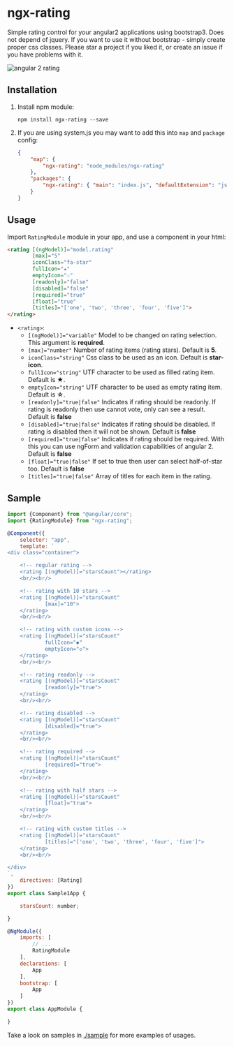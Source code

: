 # ngx-rating

Simple rating control for your angular2 applications using bootstrap3. Does not depend of jquery.
If you want to use it without bootstrap - simply create proper css classes.
Please star a project if you liked it, or create an issue if you have problems with it.

![angular 2 rating](https://raw.githubusercontent.com/pleerock/ngx-rating/master/resources/rating-example.png)

## Installation

1. Install npm module:

    `npm install ngx-rating --save`

2. If you are using system.js you may want to add this into `map` and `package` config:

    ```json
    {
        "map": {
            "ngx-rating": "node_modules/ngx-rating"
        },
        "packages": {
            "ngx-rating": { "main": "index.js", "defaultExtension": "js" }
        }
    }
    ```

## Usage

Import `RatingModule` module in your app, and use a component in your html:

```html
<rating [(ngModel)]="model.rating"
        [max]="5"
        iconClass="fa-star"
        fullIcon="★"
        emptyIcon="☆"
        [readonly]="false"
        [disabled]="false"
        [required]="true"
        [float]="true"
        [titles]="['one', 'two', 'three', 'four', 'five']">
</rating>
```

* `<rating>`:
    * `[(ngModel)]="variable"` Model to be changed on rating selection. This argument is **required**.
    * `[max]="number"` Number of rating items (rating stars). Default is **5**.
    * `iconClass="string"` Css class to be used as an icon. Default is **star-icon**.
    * `fullIcon="string"` UTF character to be used as filled rating item. Default is **★**.
    * `emptyIcon="string"` UTF character to be used as empty rating item. Default is **☆**.
    * `[readonly]="true|false"` Indicates if rating should be readonly. If rating is readonly then use cannot vote, only can see a result. Default is **false**
    * `[disabled]="true|false"` Indicates if rating should be disabled. If rating is disabled then it will not be shown. Default is **false**
    * `[required]="true|false"` Indicates if rating should be required. With this you can use ngForm and validation capabilities of angular 2. Default is **false**
    * `[float]="true|false"` If set to true then user can select half-of-star too. Default is **false**
    * `[titles]="true|false"` Array of titles for each item in the rating.

## Sample

```javascript
import {Component} from "@angular/core";
import {RatingModule} from "ngx-rating";

@Component({
    selector: "app",
    template: `
<div class="container">

    <!-- regular rating -->
    <rating [(ngModel)]="starsCount"></rating>
    <br/><br/>

    <!-- rating with 10 stars -->
    <rating [(ngModel)]="starsCount"
            [max]="10">
    </rating>
    <br/><br/>

    <!-- rating with custom icons -->
    <rating [(ngModel)]="starsCount"
            fullIcon="◆"
            emptyIcon="◇">
    </rating>
    <br/><br/>

    <!-- rating readonly -->
    <rating [(ngModel)]="starsCount"
            [readonly]="true">
    </rating>
    <br/><br/>

    <!-- rating disabled -->
    <rating [(ngModel)]="starsCount"
            [disabled]="true">
    </rating>
    <br/><br/>

    <!-- rating required -->
    <rating [(ngModel)]="starsCount"
            [required]="true">
    </rating>
    <br/><br/>

    <!-- rating with half stars -->
    <rating [(ngModel)]="starsCount"
            [float]="true">
    </rating>
    <br/><br/>

    <!-- rating with custom titles -->
    <rating [(ngModel)]="starsCount"
            [titles]="['one', 'two', 'three', 'four', 'five']">
    </rating>
    <br/><br/>

</div>
`,
    directives: [Rating]
})
export class Sample1App {

    starsCount: number;

}

@NgModule({
    imports: [
        // ...
        RatingModule
    ],
    declarations: [
        App
    ],
    bootstrap: [
        App
    ]
})
export class AppModule {

}
```

Take a look on samples in [./sample](https://github.com/pleerock/ngx-rating/tree/master/sample) for more examples of
usages.
